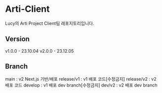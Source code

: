 # Arti-Client
Lucy의 Arti Project Client팀 레포지토리입니다.

## Version
v1.0.0 - 23.10.04
v2.0.0 - 23.12.05

## Branch
main : v2 Next.js 기반/배포
release/v1 : v1 배포 코드[수정금지]
release/v2 : v2 배포 코드
develop : v1 배포 dev branch[수정금지]
dev/v2 : v2 배포 dev branch